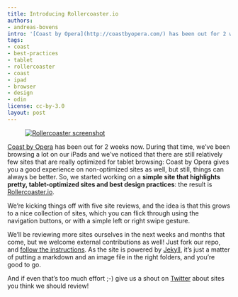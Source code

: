 ```yaml
---
title: Introducing Rollercoaster.io
authors:
- andreas-bovens
intro: '[Coast by Opera](http://coastbyopera.com/) has been out for 2 weeks now. During that time, we’ve been browsing a lot on our iPads and we’ve noticed that there are still relatively few sites that are really optimized for tablet browsing: Coast by Opera gives you a good experience on non-optimized sites as well, but still, things can always be better. So, we started working on a **simple site that highlights pretty, tablet-optimized sites and best design practices:** the result is [Rollercoaster.io](http://rollercoaster.io/).'
tags:
- coast
- best-practices
- tablet
- rollercoaster
- coast
- ipad
- browser
- design
- odin
license: cc-by-3.0
layout: post
---
```


<figure class="figure">
	<a href="http://rollercoaster.io/"><img src="{{ page.id }}/rollercoaster-250.jpg" alt="Rollercoaster screenshot" class="figure__media"></a>
</figure>

[Coast by Opera][3] has been out for 2 weeks now. During that time, we’ve been browsing a lot on our iPads and we’ve noticed that there are still relatively few sites that are really optimized for tablet browsing: Coast by Opera gives you a good experience on non-optimized sites as well, but still, things can always be better. So, we started working on a **simple site that highlights pretty, tablet-optimized sites and best design practices**: the result is [Rollercoaster.io][4].

[3]: http://coastbyopera.com/
[4]: http://rollercoaster.io/

We’re kicking things off with five site reviews, and the idea is that this grows to a nice collection of sites, which you can flick through using the navigation buttons, or with a simple left or right swipe gesture.

We’ll be reviewing more sites ourselves in the next weeks and months that come, but we welcome external contributions as well! Just fork our repo, and [follow the instructions][5]. As the site is powered by [Jekyll][6], it’s just a matter of putting a markdown and an image file in the right folders, and you’re good to go.

[5]: https://github.com/operasoftware/rollercoaster/blob/master/README.md
[6]: http://jekyllrb.com

And if even that’s too much effort ;-) give us a shout on [Twitter][7] about sites you think we should review!

[7]: https://twitter.com/odevrel
